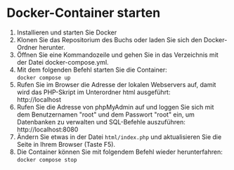# Docker-Container starten

1. Installieren und starten Sie Docker
2. Klonen Sie das Repositorium des Buchs oder laden Sie sich den Docker-Ordner herunter.
3. Öffnen Sie eine Kommandozeile und gehen Sie in das Verzeichnis mit der Datei docker-compose.yml.
4. Mit dem folgenden Befehl starten Sie die Container:  
   `docker compose up`
5. Rufen Sie im Browser die Adresse der lokalen Webservers auf, damit wird das PHP-Skript im Unterordner html ausgeführt:  
   http://localhost 
6. Rufen Sie die Adresse von phpMyAdmin auf und loggen Sie sich mit dem Benutzernamen "root" und dem Passwort "root" ein, um Datenbanken zu verwalten und SQL-Befehle auszuführen:
   http://localhost:8080
7. Ändern Sie etwas in der Datei `html/index.php` und aktualisieren Sie die Seite in Ihrem Browser (Taste F5).
8. Die Container können Sie mit folgendem Befehl wieder herunterfahren:
   `docker compose stop`
   